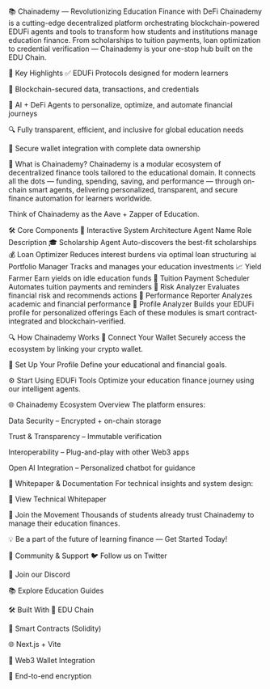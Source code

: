 📚 Chainademy — Revolutionizing Education Finance with DeFi
Chainademy is a cutting-edge decentralized platform orchestrating blockchain-powered EDUFi agents and tools to transform how students and institutions manage education finance. From scholarships to tuition payments, loan optimization to credential verification — Chainademy is your one-stop hub built on the EDU Chain.

🚀 Key Highlights
✅ EDUFi Protocols designed for modern learners

🔗 Blockchain-secured data, transactions, and credentials

🤖 AI + DeFi Agents to personalize, optimize, and automate financial journeys

🔍 Fully transparent, efficient, and inclusive for global education needs

🔐 Secure wallet integration with complete data ownership

🧠 What is Chainademy?
Chainademy is a modular ecosystem of decentralized finance tools tailored to the educational domain. It connects all the dots — funding, spending, saving, and performance — through on-chain smart agents, delivering personalized, transparent, and secure finance automation for learners worldwide.

Think of Chainademy as the Aave + Zapper of Education.

🛠 Core Components
🧩 Interactive System Architecture
Agent Name	Role Description
🎓 Scholarship Agent	Auto-discovers the best-fit scholarships
💰 Loan Optimizer	Reduces interest burdens via optimal loan structuring
📊 Portfolio Manager	Tracks and manages your education investments
📈 Yield Farmer	Earn yields on idle education funds
📅 Tuition Payment Scheduler	Automates tuition payments and reminders
🔐 Risk Analyzer	Evaluates financial risk and recommends actions
🧾 Performance Reporter	Analyzes academic and financial performance
🧬 Profile Analyzer	Builds your EDUFi profile for personalized offerings
Each of these modules is smart contract-integrated and blockchain-verified.

🔍 How Chainademy Works
🔐 Connect Your Wallet
Securely access the ecosystem by linking your crypto wallet.

🧾 Set Up Your Profile
Define your educational and financial goals.

⚙️ Start Using EDUFi Tools
Optimize your education finance journey using our intelligent agents.

🌐 Chainademy Ecosystem Overview
The platform ensures:

Data Security – Encrypted + on-chain storage

Trust & Transparency – Immutable verification

Interoperability – Plug-and-play with other Web3 apps

Open AI Integration – Personalized chatbot for guidance

📄 Whitepaper & Documentation
For technical insights and system design:

🔗 View Technical Whitepaper

🤝 Join the Movement
Thousands of students already trust Chainademy to manage their education finances.

💡 Be a part of the future of learning finance — Get Started Today!

💬 Community & Support
🐦 Follow us on Twitter

💬 Join our Discord

📚 Explore Education Guides

🛠 Built With
🧱 EDU Chain

🦾 Smart Contracts (Solidity)

🌐 Next.js + Vite

💼 Web3 Wallet Integration

🔐 End-to-end encryption